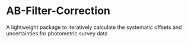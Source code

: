 # AB-Filter-Correction
A lightweight package to iteratively calculate the systematic offsets and uncertainties for photometric survey data
